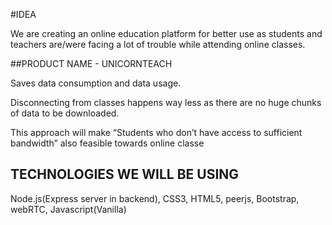 #IDEA

We are creating an online education platform for better use as students and teachers are/were facing a lot of trouble while attending online classes.

##PRODUCT  NAME - UNICORNTEACH

Saves data consumption and data usage. 

Disconnecting from classes happens way less as there are no huge chunks of
data to be downloaded.

This approach will make “Students who don’t have access to sufficient
bandwidth” also feasible towards online classe


## TECHNOLOGIES WE WILL BE USING

Node.js(Express server in backend), CSS3, HTML5, peerjs, Bootstrap, webRTC, Javascript(Vanilla)
	 
